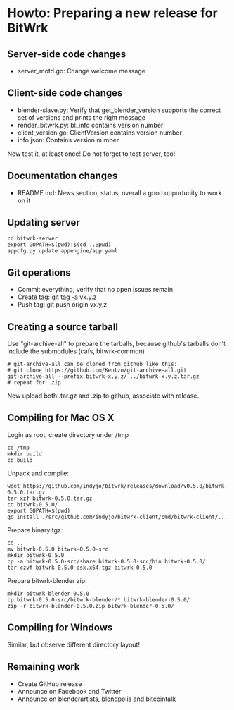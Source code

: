 Howto: Preparing a new release for BitWrk
=========================================

Server-side code changes
------------------------
- server_motd.go: Change welcome message

Client-side code changes
------------------------
- blender-slave.py: Verify that get\_blender\_version supports the
  correct set of versions and prints the right message
- render\_bitwrk.py: bl_info contains version number
- client_version.go: ClientVersion contains version number
- info.json: Contains version number

Now test it, at least once! Do not forget to test server, too!

Documentation changes
---------------------
- README.md: News section, status, overall a good opportunity to work on it

Updating server
---------------
    cd bitwrk-server
    export GOPATH=$(pwd):$(cd ..;pwd)
    appcfg.py update appengine/app.yaml
    
Git operations
--------------
- Commit everything, verify that no open issues remain
- Create tag:
    git tag -a vx.y.z
- Push tag:
    git push origin vx.y.z

Creating a source tarball
-------------------------
Use "git-archive-all" to prepare the tarballs, because github's tarballs don't include
the submodules (cafs, bitwrk-common)

    # git-archive-all can be cloned from github like this:
    # git clone https://github.com/Kentzo/git-archive-all.git
    git-archive-all --prefix bitwrk-x.y.z/ ../bitwrk-x.y.z.tar.gz
    # repeat for .zip

Now upload both .tar.gz and .zip to github, associate with release.

Compiling for Mac OS X
----------------------
Login as root, create directory under /tmp

    cd /tmp
    mkdir build
    cd build
    
Unpack and compile:

    wget https://github.com/indyjo/bitwrk/releases/download/v0.5.0/bitwrk-0.5.0.tar.gz
    tar xzf bitwrk-0.5.0.tar.gz
    cd bitwrk-0.5.0/
    export GOPATH=$(pwd)
    go install ./src/github.com/indyjo/bitwrk-client/cmd/bitwrk-client/...
    
Prepare binary tgz:

    cd ..
    mv bitwrk-0.5.0 bitwrk-0.5.0-src
    mkdir bitwrk-0.5.0
    cp -a bitwrk-0.5.0-src/share bitwrk-0.5.0-src/bin bitwrk-0.5.0/
    tar czvf bitwrk-0.5.0-osx.x64.tgz bitwrk-0.5.0
    
Prepare bitwrk-blender zip:

    mkdir bitwrk-blender-0.5.0  
    cp bitwrk-0.5.0-src/bitwrk-blender/* bitwrk-blender-0.5.0/  
    zip -r bitwrk-blender-0.5.0.zip bitwrk-blender-0.5.0/  

Compiling for Windows
---------------------
Similar, but observe different directory layout!

Remaining work
--------------
- Create GitHub release
- Announce on Facebook and Twitter
- Announce on blenderartists, blendpolis and bitcointalk
